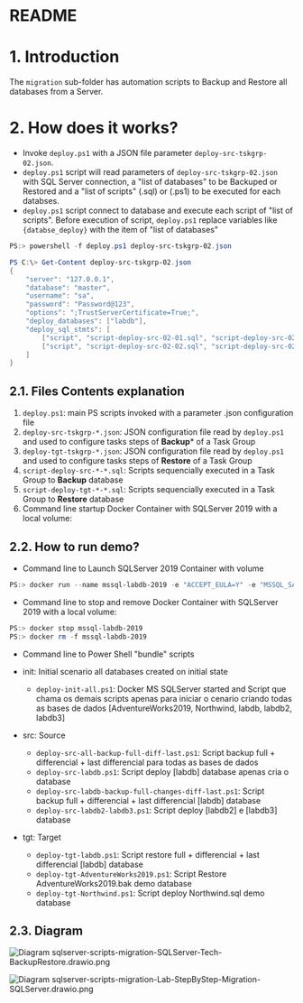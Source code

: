 README
======

# 1. Introduction

The `migration` sub-folder has automation scripts to Backup and Restore all databases from a Server. 

# 2. How does it works?

* Invoke `deploy.ps1` with a JSON file parameter `deploy-src-tskgrp-02.json`.
* `deploy.ps1` script will read parameters of `deploy-src-tskgrp-02.json` with SQL Server connection, a "list of  databases" to be Backuped or Restored and a "list of scripts" (.sql) or (.ps1) to be executed for each databses.
* `deploy.ps1` script connect to database and execute each script of "list of scripts". Before execution of script, `deploy.ps1` replace variables like `{databse_deploy}` with the item of "list of databases"

```ps1
PS:> powershell -f deploy.ps1 deploy-src-tskgrp-02.json
```

```ps1
PS C:\> Get-Content deploy-src-tskgrp-02.json
{
    "server": "127.0.0.1",
    "database": "master",
    "username": "sa",
    "password": "Password@123",
    "options": ";TrustServerCertificate=True;",
    "deploy_databases": ["labdb"],
    "deploy_sql_stmts": [
        ["script", "script-deploy-src-02-01.sql", "script-deploy-src-02-01_{deploy_database}.tsv"],
        ["script", "script-deploy-src-02-02.sql", "script-deploy-src-02-02_{deploy_database}.tsv"]
    ]
}
```


## 2.1. Files Contents explanation

1. `deploy.ps1`: main PS scripts invoked with a parameter .json configuration file
2. `deploy-src-tskgrp-*.json`: JSON configuration file read by `deploy.ps1` and used to configure tasks steps of **Backup*** of a Task Group
3. `deploy-tgt-tskgrp-*.json`: JSON configuration file read by `deploy.ps1` and used to configure tasks steps of **Restore** of a Task Group
4. `script-deploy-src-*-*.sql`: Scripts sequencially executed in a Task Group to **Backup** database
5. `script-deploy-tgt-*-*.sql`: Scripts sequencially executed in a Task Group to **Restore** database
6. Command line startup Docker Container with SQLServer 2019 with a local volume:


## 2.2. How to run demo?

* Command line to Launch SQLServer 2019 Container with volume

```ps1
PS:> docker run --name mssql-labdb-2019 -e "ACCEPT_EULA=Y" -e "MSSQL_SA_PASSWORD=Password@123" -p 1433:1433 -v C:\Users\josemarsilva\githome\shared-volumes\mssql\:/mnt/share -d mcr.microsoft.com/mssql/server:2019-latest
```

* Command line to stop and remove Docker Container with SQLServer 2019 with a local volume:

```ps1
PS:> docker stop mssql-labdb-2019
PS:> docker rm -f mssql-labdb-2019
```

* Command line to Power Shell "bundle" scripts 

* init: Initial scenario all databases created on initial state
    * `deploy-init-all.ps1`: Docker MS SQLServer started and Script que chama os demais scripts apenas para iniciar o cenario criando todas as  bases de dados [AdventureWorks2019, Northwind, labdb, labdb2, labdb3]

* src: Source
    * `deploy-src-all-backup-full-diff-last.ps1`: Script backup full + differencial + last differencial para todas as bases de dados
    * `deploy-src-labdb.ps1`: Script deploy [labdb] database apenas cria o database
    * `deploy-src-labdb-backup-full-changes-diff-last.ps1`: Script backup full + differencial + last differencial [labdb] database
    * `deploy-src-labdb2-labdb3.ps1`: Script deploy [labdb2] e [labdb3] database

* tgt: Target
    * `deploy-tgt-labdb.ps1`: Script restore full + differencial + last differencial [labdb] database
    * `deploy-tgt-AdventureWorks2019.ps1`: Script Restore AdventureWorks2019.bak demo database
    * `deploy-tgt-Northwind.ps1`: Script deploy Northwind.sql demo database


## 2.3. Diagram

![Diagram sqlserver-scripts-migration-SQLServer-Tech-BackupRestore.drawio.png](../../../doc/diagrams/sqlserver-scripts-migration-SQLServer-Tech-BackupRestore.drawio.png) 


![Diagram sqlserver-scripts-migration-Lab-StepByStep-Migration-SQLServer.drawio.png](../../../doc/diagrams/sqlserver-scripts-migration-Lab-StepByStep-Migration-SQLServer.drawio.png) 

